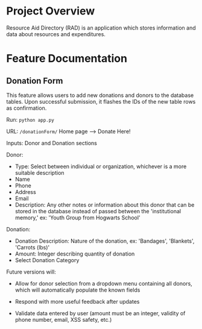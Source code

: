 
# Project Overview

Resource Aid Directory (RAD) is an application which stores information and
data about resources and expenditures. 

# Feature Documentation

## Donation Form

<Draft Version>

 This feature allows users to add new donations and donors to
 the database tables. Upon successful submission, it flashes the IDs of the new
 table rows as confirmation.
 
 Run:
 `python app.py`
 
 URL:
 `/donationForm/`
 Home page --> Donate Here! 
 
 Inputs: Donor and Donation sections
 
 Donor:
- Type: Select between individual or organization, whichever is a more
suitable description
- Name
- Phone
- Address
- Email
- Description: Any other notes or information about this donor that can be
    stored in the database instead of passed between the 'institutional memory,'
    ex: 'Youth Group from Hogwarts School'
    
 Donation:
- Donation Description: Nature of the donation, ex: 'Bandages', 'Blankets',
'Carrots (lbs)'
- Amount: Integer describing quantity of donation
- Select Donation Category
 
 Future versions will:
- Allow for donor selection from a dropdown menu containing all donors, 
which will automatically populate the known fields

- Respond with more useful feedback after updates

- Validate data entered by user (amount must be an integer, validity of
    phone number, email, XSS safety, etc.)


